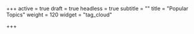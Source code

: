 +++
active = true
draft = true
headless = true
subtitle = ""
title = "Popular Topics"
weight = 120
widget = "tag_cloud"

+++
